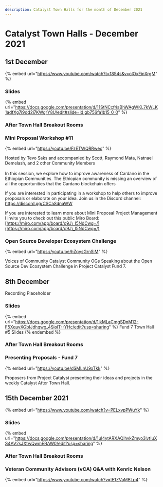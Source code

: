 ```yaml
---
description: Catalyst Town Halls for the month of December 2021
---
```


# Catalyst Town Halls - December 2021

## 1st December&#x20;

{% embed url="https://www.youtube.com/watch?t=1854s&v=olOxEinXrgM" %}

### Slides

{% embed url="https://docs.google.com/presentation/d/11StNCcf4sBhWAgWKL7kWLK1adfXg7i9dd2i7KWgrY8U/edit#slide=id.gb756fa1b15_0_0" %}

### After Town Hall Breakout Rooms

### Mini Proposal Workshop #11

{% embed url="https://youtu.be/FzETWQRRwec" %}

Hosted by Tevo Saks and accompanied by Scott, Raymond Mata, Natnael Demelash, and 2 other Community Members\
\
In this session, we explore how to improve awareness of Cardano in the Ethiopian Communities. The Ethiopian community is missing an overview of all the opportunities that the Cardano blockchain offers

If you are interested in participating in a workshop to help others to improve proposals or elaborate on your idea. Join us in the Discord channel: https://discord.gg/CSCaSdnaWW

If you are interested to learn more about Mini Proposal Project Management I invite you to check out this public Miro Board: [https://miro.com/app/board/o9J\_l5NdCwg=/](https://miro.com/app/board/o9J\_l5NdCwg=/)

### Open Source Developer Ecosystem Challenge

{% embed url="https://youtu.be/hZqysGrnSiM" %}

Voices of Community Catalyst Community OGs Speaking about the Open Source Dev Ecosystem Challenge in Project Catalyst Fund 7.

## 8th December&#x20;

Recording Placeholder

### Slides

{% embed url="https://docs.google.com/presentation/d/1ikMLaCmgSDnM12-F5XquvXGbIJdhqwg_4SiolT--YHc/edit?usp=sharing" %}
Fund 7 Town Hall #5 Slides
{% endembed %}

### After Town Hall Breakout Rooms

### Presenting Proposals - Fund 7

{% embed url="https://youtu.be/dSMLnU9xTkk" %}

Proposers from Project Catalyst presenting their ideas and projects in the weekly Catalyst After Town Hall.

## 15th December 2021

{% embed url="https://www.youtube.com/watch?v=PELxvpPWuYk" %}

### Slides

{% embed url="https://docs.google.com/presentation/d/1ul4ytARXAQIhvkZmyo3ivtIuXS4AV2sJXtwQwmERAW0/edit?usp=sharing" %}

### After Town Hall Breakout Rooms

### Veteran Community Advisors (vCA) Q\&A with Kenric Nelson

{% embed url="https://www.youtube.com/watch?v=tE1ZVaMBLp4" %}
